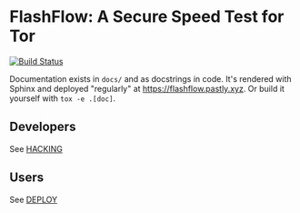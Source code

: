 # FlashFlow: A Secure Speed Test for Tor

[![Build Status](https://travis-ci.org/pastly/flashflow.svg?branch=master)](https://travis-ci.org/pastly/flashflow)

Documentation exists in `docs/` and as docstrings in code. It's rendered with
Sphinx and deployed "regularly" at <https://flashflow.pastly.xyz>. Or build it
yourself with `tox -e .[doc]`.

## Developers

See [HACKING](docs/HACKING.rst)

## Users

See [DEPLOY](docs/DEPLOY.rst)
